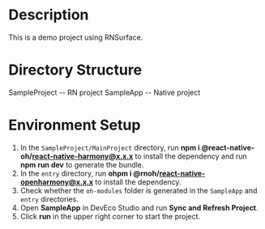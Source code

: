 # Description
This is a demo project using RNSurface.


# Directory Structure
SampleProject -- RN project 
SampleApp -- Native project


# Environment Setup
1. In the `SampleProject/MainProject` directory, run **npm i @react-native-oh/react-native-harmony@x.x.x** to install the dependency and run **npm run dev** to generate the bundle.
2. In the `entry` directory, run **ohpm i @rnoh/react-native-openharmony@x.x.x** to install the dependency.
3. Check whether the `oh-modules` folder is generated in the `SampleApp` and `entry` directories.
4. Open **SampleApp** in DevEco Studio and run **Sync and Refresh Project**.
5. Click **run** in the upper right corner to start the project.
